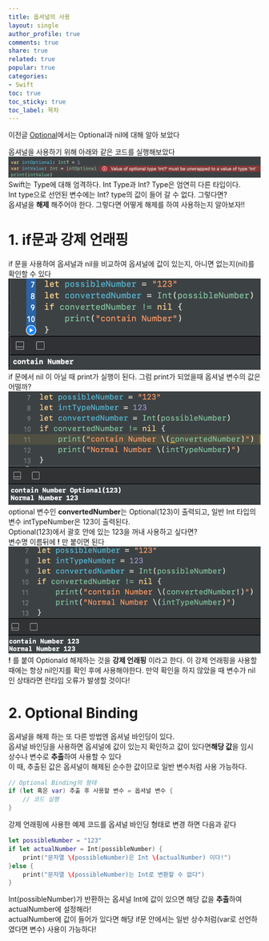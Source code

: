 ```yaml
---
title: 옵셔널의 사용
layout: single
author_profile: true
comments: true
share: true
related: true
popular: true
categories:
- Swift
toc: true
toc_sticky: true
toc_label: 목차
---
```


이전글 [Optional](https://sweetfood-dev.github.io/swift/Optional/)에서는 Optional과 nil에 대해 알아 보았다<br>

옵셔널을 사용하기 위해 아래와 같은 코드를 실행해보았다<br>
![](/assets/images/Posts/Swift/optional.png)
Swift는 Type에 대해 엄격하다. Int Type과 Int? Type은 엄연히 다른 타입이다.<br>
Int type으로 선언된 변수에는 Int? type의 값이 들어 갈 수 없다. 그렇다면?<br>
옵셔널을 **해제** 해주어야 한다.  그렇다면 어떻게 해제를 하여 사용하는지 알아보자!!<br>

# 1.  **if문과 강제 언래핑**<br>
if 문을 사용하여 옵셔널과 nil을 비교하여 옵셔널에 값이 있는지, 아니면 없는지(nil)를 확인할 수 있다<br>
![](/assets/images/Posts/Swift/Optional_if.png)
if 문에서 nil 이 아닐 때 print가 실행이 된다. 그럼 print가 되었을때 옵셔널 변수의 값은 어떨까?<br>
![<br>](/assets/images/Posts/Swift/Optional_if2.png)
optional 변수인 **convertedNumber**는 Optional(123)이 출력되고, 일반 Int 타입의 변수 intTypeNumber은 123이 출력된다.<br>
Optional(123)에서 괄호 안에 있는 123을 꺼내 사용하고 싶다면?<br> 변수명 이름뒤에 **!** 만 붙이면 된다<br>
![](/assets/images/Posts/Swift/Optional_if3.png)
**!** 를 붙여 Optionald 해제하는 것을 **강제 언래핑** 이라고 한다. 이 강제 언래핑을 사용할 때에는 항상 nil인지를 확인 후에 사용해야한다. 만약 확인을 하지 않았을 때 변수가 nil인 상태라면 런타임 오류가 발생할 것이다!
<br>
# 2.  **Optional Binding** <br>
옵셔널을 해제 하는 또 다른 방법엔 옵셔널 바인딩이 있다.<br>
옵셔널 바인딩을 사용하면 옵셔널에 값이 있는지 확인하고 값이 있다면**해당 값**을  임시 상수나 변수로 **추출**하여  사용할 수 있다<br>
이 때, 추출된 값은 옵셔널이 해제된 순수한 값이므로 일반 변수처럼 사용 가능하다.<br>
```swift
// Optional Binding의 형태
if (let 혹은 var) 추출 후 사용할 변수 = 옵셔널 변수 {
    // 코드 실행
}
```
강제 언래핑에 사용한 예제 코드를 옵셔널 바인딩 형태로 변경 하면 다음과 같다 
```swift
let possibleNumber = "123"
if let actualNumber = Int(possibleNumber) {
    print("문자열 \(possibleNumber)은 Int \(actualNumber) 이다!")
}else {
    print("문자열 \(possibleNumber)는 Int로 변환할 수 없다")
}
```
Int(possibleNumber)가 반환하는 옵셔널 Int에 값이 있으면 해당 값을 **추출**하여 actualNumber에 설정해라!<br>
actualNumber에 값이 들어가 있다면 해당 if문 안에서는 일반 상수처럼(var로 선언하였다면 변수) 사용이 가능하다!
